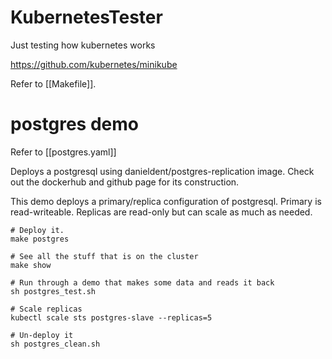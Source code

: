 # KubernetesTester
Just testing how kubernetes works

https://github.com/kubernetes/minikube

Refer to [[Makefile]].

# postgres demo
Refer to [[postgres.yaml]]

Deploys a postgresql using danieldent/postgres-replication image. Check out the dockerhub and github page for its construction.

This demo deploys a primary/replica configuration of postgresql. Primary is read-writeable. Replicas are read-only but can scale as much as needed.

```
# Deploy it.
make postgres

# See all the stuff that is on the cluster
make show

# Run through a demo that makes some data and reads it back
sh postgres_test.sh

# Scale replicas
kubectl scale sts postgres-slave --replicas=5

# Un-deploy it
sh postgres_clean.sh
```
